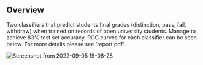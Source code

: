 ## Overview

Two classifiers that predict students final grades (distinction, pass, fail, withdraw) when trained on records of open university students. Manage to achieve 83% test set accuracy. ROC curves for each classifier can be seen below. For more details please see 'report.pdf'.

![Screenshot from 2022-09-05 19-08-28](https://user-images.githubusercontent.com/30124151/188498931-599464fc-73d3-47b0-9601-199a86bf96c7.png)
